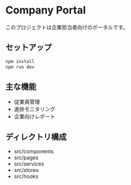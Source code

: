 # Company Portal

このプロジェクトは企業担当者向けのポータルです。

## セットアップ

```sh
npm install
npm run dev
```

## 主な機能
- 従業員管理
- 進捗モニタリング
- 企業向けレポート

## ディレクトリ構成
- src/components
- src/pages
- src/services
- src/stores
- src/hooks 